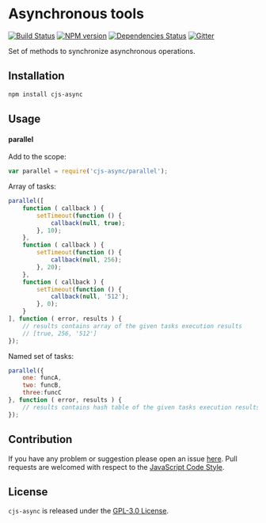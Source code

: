 Asynchronous tools
==================

[![Build Status](https://img.shields.io/travis/cjssdk/async.svg?style=flat-square)](https://travis-ci.org/cjssdk/async)
[![NPM version](https://img.shields.io/npm/v/cjs-async.svg?style=flat-square)](https://www.npmjs.com/package/cjs-async)
[![Dependencies Status](https://img.shields.io/david/cjssdk/async.svg?style=flat-square)](https://david-dm.org/cjssdk/async)
[![Gitter](https://img.shields.io/badge/gitter-join%20chat-blue.svg?style=flat-square)](https://gitter.im/DarkPark/cjssdk)


Set of methods to synchronize asynchronous operations.


## Installation ##

```bash
npm install cjs-async
```


## Usage ##

#### parallel

Add to the scope:

```js
var parallel = require('cjs-async/parallel');
```

Array of tasks:

```js
parallel([
    function ( callback ) {
        setTimeout(function () {
            callback(null, true);
        }, 10);
    },
    function ( callback ) {
        setTimeout(function () {
            callback(null, 256);
        }, 20);
    },
    function ( callback ) {
        setTimeout(function () {
            callback(null, '512');
        }, 0);
    }
], function ( error, results ) {
    // results contains array of the given tasks execution results
    // [true, 256, '512']
});
```

Named set of tasks:

```js
parallel({
    one: funcA,
    two: funcB,
    three:funcC
}, function ( error, results ) {
    // results contains hash table of the given tasks execution results
});
```


## Contribution ##

If you have any problem or suggestion please open an issue [here](https://github.com/cjssdk/async/issues).
Pull requests are welcomed with respect to the [JavaScript Code Style](https://github.com/DarkPark/jscs).


## License ##

`cjs-async` is released under the [GPL-3.0 License](http://opensource.org/licenses/GPL-3.0).
